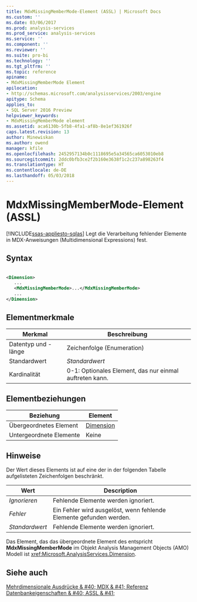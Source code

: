 ```yaml
---
title: MdxMissingMemberMode-Element (ASSL) | Microsoft Docs
ms.custom: ''
ms.date: 03/06/2017
ms.prod: analysis-services
ms.prod_service: analysis-services
ms.service: ''
ms.component: ''
ms.reviewer: ''
ms.suite: pro-bi
ms.technology: ''
ms.tgt_pltfrm: ''
ms.topic: reference
apiname:
- MdxMissingMemberMode Element
apilocation:
- http://schemas.microsoft.com/analysisservices/2003/engine
apitype: Schema
applies_to:
- SQL Server 2016 Preview
helpviewer_keywords:
- MdxMissingMemberMode element
ms.assetid: aca6130b-5fb8-4fa1-af8b-8e1ef361926f
caps.latest.revision: 13
author: Minewiskan
ms.author: owend
manager: kfile
ms.openlocfilehash: 2452957134b0c1118695e5a34565ca6053010eb8
ms.sourcegitcommit: 2ddc0bfb3ce2f2b160e3638f1c2c237a898263f4
ms.translationtype: HT
ms.contentlocale: de-DE
ms.lasthandoff: 05/03/2018
---
```

# <a name="mdxmissingmembermode-element-assl"></a>MdxMissingMemberMode-Element (ASSL)
[!INCLUDE[ssas-appliesto-sqlas](../../../includes/ssas-appliesto-sqlas.md)]
  Legt die Verarbeitung fehlender Elemente in MDX-Anweisungen (Multidimensional Expressions) fest.  
  
## <a name="syntax"></a>Syntax  
  
```xml  
  
<Dimension>  
   ...  
   <MdxMissingMemberMode>...</MdxMissingMemberMode>  
   ...  
</Dimension>  
```  
  
## <a name="element-characteristics"></a>Elementmerkmale  
  
|Merkmal|Beschreibung|  
|--------------------|-----------------|  
|Datentyp und -länge|Zeichenfolge (Enumeration)|  
|Standardwert|*Standardwert*|  
|Kardinalität|0-1: Optionales Element, das nur einmal auftreten kann.|  
  
## <a name="element-relationships"></a>Elementbeziehungen  
  
|Beziehung|Element|  
|------------------|-------------|  
|Übergeordnetes Element|[Dimension](../../../analysis-services/scripting/data-type/dimension-data-type-assl.md)|  
|Untergeordnete Elemente|Keine|  
  
## <a name="remarks"></a>Hinweise  
 Der Wert dieses Elements ist auf eine der in der folgenden Tabelle aufgelisteten Zeichenfolgen beschränkt.  
  
|Wert|Description|  
|-----------|-----------------|  
|*Ignorieren*|Fehlende Elemente werden ignoriert.|  
|*Fehler*|Ein Fehler wird ausgelöst, wenn fehlende Elemente gefunden werden.|  
|*Standardwert*|Fehlende Elemente werden ignoriert.|  
  
 Das Element, das das übergeordnete Element des entspricht **MdxMissingMemberMode** im Objekt Analysis Management Objects (AMO) Modell ist <xref:Microsoft.AnalysisServices.Dimension>.  
  
## <a name="see-also"></a>Siehe auch  
 [Mehrdimensionale Ausdrücke & #40; MDX & #41; Referenz](../../../mdx/multidimensional-expressions-mdx-reference.md)   
 [Datenbankeigenschaften & #40; ASSL & #41;](../../../analysis-services/scripting/properties/properties-assl.md)  
  
  
